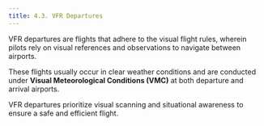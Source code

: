 ```yaml
---
title: 4.3. VFR Departures 
---
```

VFR departures are flights that adhere to the visual flight rules, wherein pilots rely on visual references and observations to navigate between airports. 

These flights usually occur in clear weather conditions and are conducted under **Visual Meteorological Conditions (VMC)** at both departure and arrival airports. 

VFR departures prioritize visual scanning and situational awareness to ensure a safe and efficient flight.